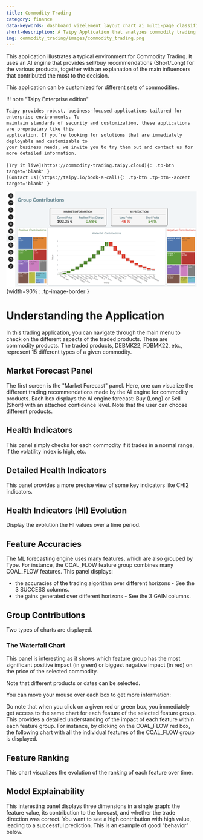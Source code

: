 ```yaml
---
title: Commodity Trading
category: finance
data-keywords: dashboard vizelement layout chart ai multi-page classification enterprise
short-description: A Taipy Application that analyzes commodity trading.
img: commodity_trading/images/commodity_trading.png
---
```


This application illustrates a typical environment for Commodity Trading. It uses an AI 
engine that provides sell/buy recommendations (Short/Long) for the various 
products, together with an explanation of the main influencers that contributed 
the most to the decision. 

This application can be customized for different sets of commodities. 

!!! note "Taipy Enterprise edition"

    Taipy provides robust, business-focused applications tailored for enterprise environments. To 
    maintain standards of security and customization, these applications are proprietary like this 
    application. If you’re looking for solutions that are immediately deployable and customizable to 
    your business needs, we invite you to try them out and contact us for more detailed information.

    [Try it live](https://commodity-trading.taipy.cloud){: .tp-btn target='blank' }
    [Contact us](https://taipy.io/book-a-call){: .tp-btn .tp-btn--accent target='blank' }


![Page](images/commodity_trading.png){width=90% : .tp-image-border }

# Understanding the Application

In this trading application, you can navigate through the main menu to check on the different aspects of the traded products. These are commodity products. The traded products, DEBMK22, FDBMK22, etc., represent 15 different types of a given commodity.  

## Market Forecast Panel

The first screen is the "Market Forecast" panel. Here, one can visualize the different trading recommendations made by the AI engine for commodity products. Each box displays the AI engine forecast: Buy (Long) or Sell (Short) with an attached confidence level. Note that the user can choose different products.


## Health Indicators
This panel simply checks for each commodity if it trades in a normal range, if the volatility index is high, etc.



## Detailed Health Indicators

This panel provides a more precise view of some key indicators like CHI2 indicators.


## Health Indicators (HI) Evolution

Display the evolution the HI values over a time period.


## Feature Accuracies

The ML forecasting engine uses many features, which are also grouped by Type. For instance, the COAL_FLOW feature group combines many COAL_FLOW features. 
This panel displays:

- the accuracies of the trading algorithm over different horizons - See the 3 SUCCESS columns.
- the gains generated over different horizons - See the 3 GAIN columns.

## Group Contributions

Two types of charts are displayed.

### The Waterfall Chart

This panel is interesting as it shows which feature group has the most significant positive impact (in green) or biggest negative impact (in red) on the price of the selected commodity.

Note that different products or dates can be selected.

You can move your mouse over each box to get more information:


Do note that when you click on a given red or green box, you immediately get access to the same chart for each feature of the selected feature group. This provides a detailed understanding of the impact of each feature within each feature group. For instance, by clicking on the COAL_FLOW red box, the following chart with all the individual features of the COAL_FLOW group is displayed.

## Feature Ranking

This chart visualizes the evolution of the ranking of each feature over time.

## Model Explainability

This interesting panel displays three dimensions in a single graph: the feature value, its contribution to the forecast, and whether the trade direction was correct. You want to see a high contribution with high value, leading to a successful prediction. This is an example of good "behavior" below.
